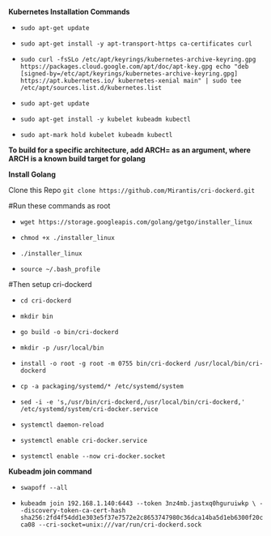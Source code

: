 **Kubernetes Installation Commands**


- `sudo apt-get update`

- `sudo apt-get install -y apt-transport-https ca-certificates curl`

- `sudo curl -fsSLo /etc/apt/keyrings/kubernetes-archive-keyring.gpg https://packages.cloud.google.com/apt/doc/apt-key.gpg echo "deb [signed-by=/etc/apt/keyrings/kubernetes-archive-keyring.gpg] https://apt.kubernetes.io/ kubernetes-xenial main" | sudo tee /etc/apt/sources.list.d/kubernetes.list`

- `sudo apt-get update`

- `sudo apt-get install -y kubelet kubeadm kubectl`

- `sudo apt-mark hold kubelet kubeadm kubectl`

**To build for a specific architecture, add ARCH= as an argument, where ARCH is a known build target for golang**

**Install Golang**

Clone this Repo
	`git clone https://github.com/Mirantis/cri-dockerd.git`

#Run these commands as root

- `wget https://storage.googleapis.com/golang/getgo/installer_linux`

- `chmod +x ./installer_linux`

- `./installer_linux`

- `source ~/.bash_profile`

#Then setup cri-dockerd

- `cd cri-dockerd`

- `mkdir bin`

- `go build -o bin/cri-dockerd`

- `mkdir -p /usr/local/bin`

- `install -o root -g root -m 0755 bin/cri-dockerd /usr/local/bin/cri-dockerd`

- `cp -a packaging/systemd/* /etc/systemd/system`

- `sed -i -e 's,/usr/bin/cri-dockerd,/usr/local/bin/cri-dockerd,' /etc/systemd/system/cri-docker.service`

- `systemctl daemon-reload`

- `systemctl enable cri-docker.service`

- `systemctl enable --now cri-docker.socket`


**Kubeadm join command**

- `swapoff --all`

- `kubeadm join 192.168.1.140:6443 --token 3nz4mb.jastxq0hguruiwkp \
    --discovery-token-ca-cert-hash sha256:2fd4f54dd1e303e5f37e7572e2c8653747980c36dca14ba5d1eb6300f20cca08 --cri-socket=unix:///var/run/cri-dockerd.sock`